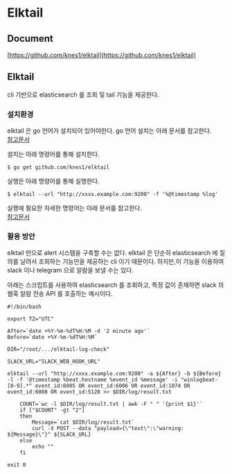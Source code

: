 # Elktail

## Document
[https://github.com/knes1/elktail](https://github.com/knes1/elktail)

## Elktail
cli 기반으로 elasticsearch 를 조회 및 tail 기능을 제공한다.

### 설치환경
elktail 은 go 언어가 설치되어 있어야한다. go 언어 설치는 아래 문서를 참고한다.  
[참고문서](https://golang.org/doc/install#install)

설치는 아래 명령어를 통해 설치한다.
```
$ go get github.com/knes1/elktail
```

실행은 아래 명령어를 통해 실행한다.
```
$ elktail --url "http://xxxx.example.com:9200" -f '%@timestamp %log'
```

실행에 필요한 자세한 명령어는 아래 문서를 참고한다.  
[참고문서](https://github.com/knes1/elktail#other-options)

### 활용 방안
elktail 만으로 alert 시스템을 구축할 수는 없다. elktail 은 단순히 elasticsearch 에 질의를 날려서 조회하는 기능만을 제공하는 cli 이기 때문이다.
하지만,이 기능을 이용하여 slack 이나 telegram 으로 알람을 보낼 수는 있다.

아래는 스크립트를 사용하여 elasticsearch 를 조회하고, 특정 값이 존재하면 slack 의 웹훅 알람 전송 API 를 호출하는 예시이다.
```
#!/bin/bash

export TZ="UTC"

After=`date +%Y-%m-%dT%H:%M -d '2 minute ago'`
Before=`date +%Y-%m-%dT%H:%M`

DIR="/root/.../elktail-log-check"

SLACK_URL="SLACK_WEB_HOOK_URL"

elktail --url "http://xxxx.example.com:9200" -a ${After} -b ${Before} -l -f '@timestamp %beat.hostname %event_id %message' -i "winlogbeat-[0-9].*" event_id:6005 OR event_id:6006 OR event_id:1074 OR event_id:6008 OR event_id:5120 >> $DIR/log/result.txt
     
    COUNT=`wc -l $DIR/log/result.txt | awk -F " " '{print $1}'`
    if ["$COUNT" -gt "2"]
    then
        Message=`cat $DIR/log/result.txt`
        curl -X POST --data "payload={\"text\":\"warning: ${Message}\"}" ${SLACK_URL}
    else
        echo ""
    fi

exit 0
```